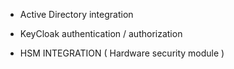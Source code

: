 * Active Directory integration

* KeyCloak authentication / authorization

* HSM INTEGRATION ( Hardware security module )

